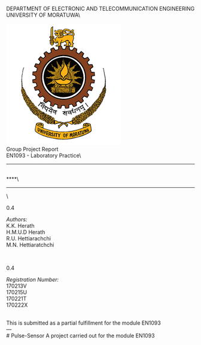 DEPARTMENT OF ELECTRONIC AND TELECOMMUNICATION ENGINEERING\
 UNIVERSITY OF MORATUWA\

![image](uom.png)\
Group Project Report\
EN1093 - Laboratory Practice\

* * * * *

\
<span> ****</span>\

* * * * *

\

<span>0.4</span>

*Authors:*\
K.K. Herath\
H.M.U.D Herath\
R.U. Hettiarachchi\
M.N. Hettiaratchchi

 

<span>0.4</span>

*Registration Number:*\
170213V\
170215U\
170221T\
170222X

\
This is submitted as a partial fulfillment for the module EN1093\
—\
\# Pulse-Sensor
A project carried out for the module EN1093
